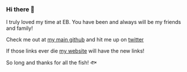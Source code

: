 ### Hi there 👋

I truly loved my time at EB. You have been and always will be my friends and family!

Check me out at [my main github](https://github.com/AlexSwensen) and hit me up on [twitter](https://twitter.com/_alexswensen)

If those links ever die [my website](https://alexswensen.io/) will have the new links!

So long and thanks for all the fish! 🐟
